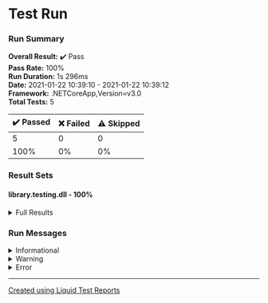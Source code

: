 ﻿
# Test Run
### Run Summary

<p>
<strong>Overall Result:</strong> ✔️ Pass <br />
<strong>Pass Rate:</strong> 100% <br />
<strong>Run Duration:</strong> 1s 296ms <br />
<strong>Date:</strong> 2021-01-22 10:39:10 - 2021-01-22 10:39:12 <br />
<strong>Framework:</strong> .NETCoreApp,Version=v3.0 <br />
<strong>Total Tests:</strong> 5 <br />
</p>

<table>
<thead>
<tr>
<th>✔️ Passed</th>
<th>❌ Failed</th>
<th>⚠️ Skipped</th>
</tr>
</thead>
<tbody>
<tr>
<td>5</td>
<td>0</td>
<td>0</td>
</tr>
<tr>
<td>100%</td>
<td>0%</td>
<td>0%</td>
</tr>
</tbody>
</table>

### Result Sets
#### library.testing.dll - 100%
<details>
<summary>Full Results</summary>
<table>
<thead>
<tr>
<th>Result</th>
<th>Test</th>
<th>Duration</th>
</tr>
</thead>
<tr>
<td> ✔️ Passed </td>
<td>library.testing.Test.TestingSub</td>
<td>5ms</td>
</tr>
<tr>
<td> ✔️ Passed </td>
<td>library.testing.Test.TestingMultiply</td>
<td>< 1ms</td>
</tr>
<tr>
<td> ✔️ Passed </td>
<td>library.testing.Test.TestingAdd</td>
<td>< 1ms</td>
</tr>
<tr>
<td> ✔️ Passed </td>
<td>library.testing.Test.TestingDivide</td>
<td>< 1ms</td>
</tr>
<tr>
<td> ✔️ Passed </td>
<td>library.testing.Test.TestingDivideByZero</td>
<td>3ms</td>
</tr>
</tbody>
</table>
</details>

### Run Messages
<details>
<summary>Informational</summary>
<pre><code>
[xUnit.net 00:00:00.00] xUnit.net VSTest Adapter v2.4.0 (64-bit .NET Core 3.0.1)
[xUnit.net 00:00:00.41]   Discovering: library.testing
[xUnit.net 00:00:00.45]   Discovered:  library.testing
[xUnit.net 00:00:00.46]   Starting:    library.testing
[xUnit.net 00:00:00.56]   Finished:    library.testing
</code></pre>
</details>

<details>
<summary>Warning</summary>
<pre><code>
</code></pre>
</details>

<details>
<summary>Error</summary>
<pre><code>
</code></pre>
</details>



----

[Created using Liquid Test Reports](https://github.com/kurtmkurtm/LiquidTestReports)